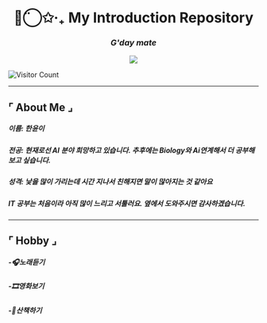 


<h1 align="center">◡̈⃝✩‧₊ My Introduction Repository </h1>
<h3 align="center"><i>G'day mate</i></h3>

<p align="center">
  <!-- Animated typing SVG -->
  <img src="https://readme-typing-svg.demolab.com?font=JetBrains+Mono&size=20&pause=1000&center=true&vCenter=true&width=700&lines=Database+%F0%9F%A4%96+%C2%B7+Management+%F0%9F%93%9A+%C2%B7+Systems+%F0%9F%9A%80;Han%2C+Yun%2C+Yi;Whisper+%2B+GPT+%2F+RAG+%2F+PyTorch+Projects" />
</p>

![Visitor Count](https://visitor-badge.laobi.icu/badge?page_id=yunyiverse0.yunyiverse0)

---

## ⌜ About Me ⌟

##### 이름: 한윤이
##### 전공: 현재로선 AI 분야 희망하고 있습니다. 추후에는 Biology와 Ai연계해서 더 공부해보고 싶습니다.
##### 성격: 낯을 많이 가리는데 시간 지나서 친해지면 말이 많아지는 것 같아요
##### IT 공부는 처음이라 아직 많이 느리고 서툴러요. 옆에서 도와주시면 감사하겠습니다.

---

## ⌜ Hobby ⌟

##### -🎧노래듣기
##### -🎞️영화보기
##### -🍃산책하기






